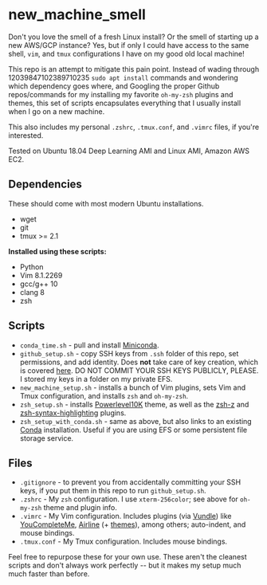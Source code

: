 # new_machine_smell

Don't you love the smell of a fresh Linux install? Or the smell of starting up a new AWS/GCP instance? Yes, but if only I could have access to the same shell, `vim`, and `tmux` configurations I have on my good old local machine!

This repo is an attempt to mitigate this pain point. Instead of wading through 12039847102389710235 `sudo apt install` commands and wondering which dependency goes where, and Googling the proper Github repos/commands for my installing my favorite `oh-my-zsh` plugins and themes, this set of scripts encapsulates everything that I usually install when I go on a new machine. 

This also includes my personal `.zshrc`, `.tmux.conf`, and `.vimrc` files, if you're interested.

Tested on Ubuntu 18.04 Deep Learning AMI and Linux AMI, Amazon AWS EC2.

## Dependencies
These should come with most modern Ubuntu installations.

* wget 
* git 
* tmux >= 2.1

**Installed using these scripts:**
* Python
* Vim 8.1.2269
* gcc/g++ 10
* clang 8
* zsh

## Scripts

* `conda_time.sh` - pull and install [Miniconda](https://docs.conda.io/en/latest/miniconda.html#linux-installers).
* `github_setup.sh` - copy SSH keys from `.ssh` folder of this repo, set permissions, and add identity. Does **not** take care of key creation, which is covered [here](https://docs.github.com/en/free-pro-team@latest/github/authenticating-to-github/generating-a-new-ssh-key-and-adding-it-to-the-ssh-agent). DO NOT COMMIT YOUR SSH KEYS PUBLICLY, PLEASE. I stored my keys in a folder on my private EFS.
* `new_machine_setup.sh` - installs a bunch of Vim plugins, sets Vim and Tmux configuration, and installs `zsh` and `oh-my-zsh`.
* `zsh_setup.sh` - installs [Powerlevel10K](https://github.com/romkatv/powerlevel10k) theme, as well as the [zsh-z](https://github.com/agkozak/zsh-z) and [zsh-syntax-highlighting](https://github.com/zsh-users/zsh-syntax-highlighting) plugins.
* `zsh_setup_with_conda.sh` - same as above, but also links to an existing [Conda](https://docs.conda.io/en/latest/index.html) installation. Useful if you are using EFS or some persistent file storage service.

## Files
* `.gitignore` -  to prevent you from accidentally committing your SSH keys, if you put them in this repo to run `github_setup.sh`.
* `.zshrc` - My `zsh` configuration. I use `xterm-256color`; see above for `oh-my-zsh` theme and plugin info.
* `.vimrc` - My Vim configuration. Includes plugins (via [Vundle](https://github.com/VundleVim/Vundle.vim)) like [YouCompleteMe](https://github.com/ycm-core/YouCompleteMe), [Airline](https://github.com/vim-airline/vim-airline) (+ [themes](https://github.com/vim-airline/vim-airline-themes)), among others; auto-indent, and mouse bindings.
* `.tmux.conf` - My Tmux configuration. Includes mouse bindings.

Feel free to repurpose these for your own use. These aren't the cleanest scripts and don't always work perfectly -- but it makes my setup much much faster than before.
